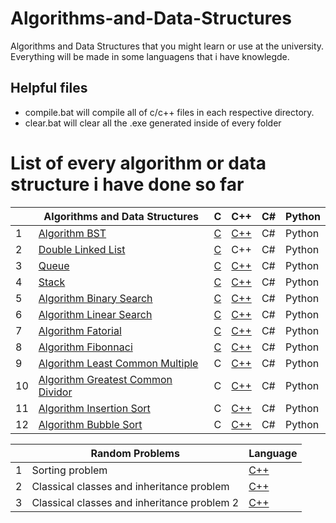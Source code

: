# Algorithms-and-Data-Structures
Algorithms and Data Structures that you might learn or use at the university. Everything will be made in some languagens that i have knowlegde.


## Helpful files
- compile.bat will compile all of c/c++ files in each respective directory.
- clear.bat will clear all the .exe generated inside of every folder



# List of every algorithm or data structure i have done so far

|    | Algorithms and Data Structures      | C | C++ | C# | Python |
|----|-------------------------------------|--------------|--------------|--------------|--------------|
| 1  | [Algorithm BST][1]                  | [C](/c/bst.c) | [C++](/c++/bst.cpp) | C# | Python |
| 2  | [Double Linked List][2]                  | [C](/c/double-linked-list.c) | C++ | C# | Python |
| 3  | [Queue][3]                  | [C](/c/queue.c) | [C++](/c++/queue.h) | C# | Python |
| 4  | [Stack][4]                  | [C](/c/stack.c) | [C++](/c++/stack.h) | C# | Python |
| 5  | [Algorithm Binary Search][5]                  | [C](/c/binary-search.c) | [C++](/c++/binary-search.cpp) | C# | Python |
| 6  | [Algorithm Linear Search][6]                  | [C](/c/linear-search.c) | [C++](/c++/linear-search.cpp) | C# | Python |
| 7  | [Algorithm Fatorial][7]                  | [C](/c/fatorial.c) | [C++](/c++/fatorial.cpp) | C# | Python |
| 8  | [Algorithm Fibonnaci][8]                  | [C](/c/fibonacci.c) | [C++](/c++/fibonacci.cpp) | C# | Python |
| 9  | [Algorithm Least Common Multiple ][9]                  | C | [C++](/c++/lcm.cpp) | C# | Python |
| 10  | [Algorithm Greatest Common Dividor ][10]                  | C | [C++](/c++/gcd.cpp) | C# | Python |
| 11  | [Algorithm Insertion Sort ][11]                  | C | [C++](/c++/insertion-sort.cpp) | C# | Python |
| 12  | [Algorithm Bubble Sort ][11]                  | C | [C++](/c++/bubble-sort.cpp) | C# | Python |



|    | Random Problems     | Language |      
|----|------------------------------|-----------------|
| 1  | Sorting problem                  | [C++](/c/problem1.c)  |
| 2  | Classical classes and inheritance problem  | [C++](/c/problem2.c)  |
| 3  | Classical classes and inheritance problem 2 | [C++](/c/problem3.c)  |











[1]: https://en.wikipedia.org/wiki/Binary_search_tree
[2]: https://en.wikipedia.org/wiki/Doubly_linked_list
[3]: https://en.wikipedia.org/wiki/Queue_(abstract_data_type)
[4]: https://en.wikipedia.org/wiki/Stack_(abstract_data_type)
[5]: https://en.wikipedia.org/wiki/Binary_search_algorithm
[6]: https://en.wikipedia.org/wiki/Linear_search
[7]: https://en.wikipedia.org/wiki/Factorial
[8]: https://en.wikipedia.org/wiki/Fibonacci_number
[9]: https://en.wikipedia.org/wiki/Least_common_multiple
[10]: https://en.wikipedia.org/wiki/Greatest_common_divisor
[11]: https://pt.wikipedia.org/wiki/Insertion_sort
[12]: https://pt.wikipedia.org/wiki/Bubble_sort